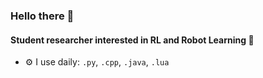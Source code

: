 ### Hello there 👋

#### Student researcher interested in RL and Robot Learning 🤖

- ⚙️ I use daily: `.py`, `.cpp`, `.java`, `.lua`
